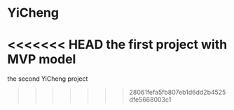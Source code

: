 # YiCheng
<<<<<<< HEAD
the first project with MVP model
=======
the second YiCheng project
>>>>>>> 28061fefa5fb807eb1d6dd2b4525dfe5668003c1
